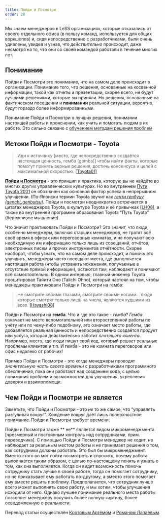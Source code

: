```yaml
---
title: Пойди и Посмотри
order: 20
---
```


Мы знаем менеджеров в LeSS организациях, которые отказались от своего отдельного офиса (в пользу команд, используется для общих воркшопов) и, сидя непосредственно с разработчиками, были очень удивлены, увидев и узнав, что *действительно* происходит, даже несмотря на то, что они со своей командой работали в течение многих лет.

## Понимание

Пойди и Посмотри это понимание, что на самом деле происходит в организации. Понимание того, что решения, основанные на косвенной информации, такой как отчеты и презентации, скорее всего, не будут лучшими решениями, которые вы приняли. Но решения, основанные на фактическом посещении и **понимании** реальной ситуации, вероятно, будут гораздо более информированными.

Понимание Пойди и Посмотри о лучших решения, понимании настоящей работы и прояснении, как учить и помогать людям в их работе. Это сильно связано с [обучением методам решения проблем](teaching_problem_solving.html)

## Истоки Пойди и Посмотри - Toyota

>Иди к источнику [место, где непосредственно создаётся настоящая ценность, гемба (gemba)] чтобы найти факты, которые помогут принять верные решения, достичь консенсуса и целей с максимальной скоростью. [[Toyota01]](http://www.toyota-global.com/innovation/vision/)

[**Пойди и Посмотри**](https://en.wikipedia.org/wiki/Genchi_Genbutsu) - это принцип и практика, которую вы не найдёте во многих других управленческих культурах. Но во внутреннем [Пути Toyota 2001](http://www.toyota-global.com/company/history_of_toyota/75years/data/conditions/philosophy/toyotaway2001.html) он обозначен как основной фактор успеха в непрерывном улучшении. (По-Японски термин Toyota звучит как [*генти генбуцу (genchi_genbutsu)*](https://en.wikipedia.org/wiki/Genchi_Genbutsu). Пойди и посмотри неоднократно встречается в цитатах менеджеров Toyota, в культуре Toyota и её привычках [[LH08]](http://www.amazon.com/Toyota-Culture-Heart-Soul-Way-ebook/dp/B0062Y5VGQ/ref=sr_1_1?ie=UTF8&qid=1413987082&sr=8-1&keywords=Toyota+Culture), а также во внутренней программе образования Toyota "Путь Toyota" (бережливое мышление).

Что значит практиковать Пойди и Посмотри? Это значит, что люди, особенно менеджеры, включая старших менеджеров, не тратят всё своё время в офисах или переговорных комнатах, и не получают всю необходимую им информацию только лишь из совещаний, отчётов, электронных писем и прочих инструментов отчётности. Скорее наоборот, чтобы узнать, что на самом деле происходит, и помочь это улучшить, менеджеры часто посещают места, где выполняется настоящая работа (чтобы устранить искажения, получаемые в отсутствие прямой информации), остаются там, наблюдают и понимают всё самостоятельно. В одном интервью, главный инженер Toyota процитировал Тайити Оно (Taiichi Ohno),  который настоял на том, чтобы менеджеры практиковали Пойди и Посмотри на гемба:

> Не смотрите своими глазами, смотрите своими ногами… люди которые смотрят только лишь на числа, являются худшими из всех. [[Hayashi08]](http://gembapantarei.com/2008/08/toyotas_top_engineer_on_how_to_develop_thinking_pe/)

Пойди и Посмотри на **гемба**. Что и где это такое - *гемба*? *Гемба* означает не место вспомогательной или второстепенной работы по учёту или по чему-либо подобному, это означает место работы, где добавляется реальная ценность и непосредственно создаётся продукт или услуга, которая действительно заботит  *платящего клиента*. Например, место, где люди пишут свой код, который решает реальные проблемы клиентов и т.п. И гемба - это не комната переговоров или офис недалеко от рабочих!

Пример Пойди и Посмотри - это когда менеджеры проводят *значительную часть своего времени* с разработчиками программного обеспечения, пока они работают над созданием кода, с целью понимания проблем и возможностей для улучшения, укрепления доверия и взаимопомощи.

## Чем Пойди и Посмотри не является

Заметьте, что Пойди и Посмотри - это *не* то же самое, что “управлять разгуливая вокруг”. Хождение вокруг даёт лишь поверхностное понимание. Пойди и Посмотри требует времени.

Пойди и Посмотри также ** не**  является видом микроменеджмента [чрезмерный и постоянным контроль над сотрудниками, прим. переводчика]. C помощью Пойди и Посмотри менеджер не ходит, не наблюдает за реальным местом работы и не принимает решения о том, как сотрудники должны работать. Это был бы микроменеджмент. Вместо этого он мог пойти посмотреть и спросить, почему работа выполняется таким образом, с целью по-настоящему понять и узнать о том, как она выполняется. Когда он видит возможность помочь сотруднику стать лучше в своей работе, тогда он помогает сотруднику, но не приказывает ему работать по-другому, а вместо этого помогает ему вместе решить проблему. Предполагается, что сотрудник лучше всего может выполнять свою работу, и мы хотим, чтобы улучшения исходили от него. Однако лучшее понимание реального места работы позволяет менеджеру получить более полную картину, более осведомленную о реальности.

Перевод статьи осуществлён [Кротовым Артёмом](https://www.facebook.com/artem.v.krotov) и [Романом Лапаевым](https://www.linkedin.com/in/romanlapaev).
